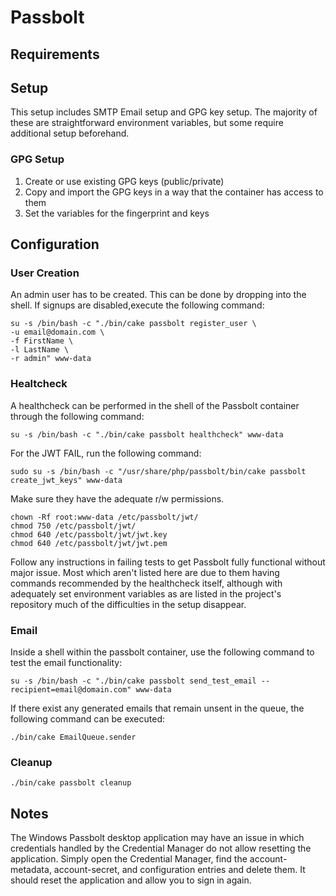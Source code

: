 # Passbolt

## Requirements

## Setup

This setup includes SMTP Email setup and GPG key setup. The majority of these are straightforward environment variables, but some require additional setup beforehand.

### GPG Setup

1. Create or use existing GPG keys (public/private)
2. Copy and import the GPG keys in a way that the container has access to them
3. Set the variables for the fingerprint and keys

## Configuration

### User Creation


An admin user has to be created. This can be done by dropping into the shell. If signups are disabled,execute the following command:

```
su -s /bin/bash -c "./bin/cake passbolt register_user \
-u email@domain.com \
-f FirstName \
-l LastName \
-r admin" www-data
```

### Healtcheck

A healthcheck can be performed in the shell of the Passbolt container through the following command:

```
su -s /bin/bash -c "./bin/cake passbolt healthcheck" www-data
```

For the JWT FAIL, run the following command:

```
sudo su -s /bin/bash -c "/usr/share/php/passbolt/bin/cake passbolt create_jwt_keys" www-data
```

Make sure they have the adequate r/w permissions.
```
chown -Rf root:www-data /etc/passbolt/jwt/
chmod 750 /etc/passbolt/jwt/
chmod 640 /etc/passbolt/jwt/jwt.key
chmod 640 /etc/passbolt/jwt/jwt.pem
```

Follow any instructions in failing tests to get Passbolt fully functional without major issue. Most which aren't listed here are due to them having commands recommended by the healthcheck itself, although with adequately set environment variables as are listed in the project's repository much of the difficulties in the setup disappear.

### Email

Inside a shell within the passbolt container, use the following command to test the email functionality:

```
su -s /bin/bash -c "./bin/cake passbolt send_test_email --recipient=email@domain.com" www-data
```

If there exist any generated emails that remain unsent in the queue, the following command can be executed:

```
./bin/cake EmailQueue.sender
```

### Cleanup

```
./bin/cake passbolt cleanup
```

## Notes

The Windows Passbolt desktop application may have an issue in which credentials handled by the Credential Manager do not allow resetting the application. Simply open the Credential Manager, find the account-metadata, account-secret, and configuration entries and delete them. It should reset the application and allow you to sign in again.
